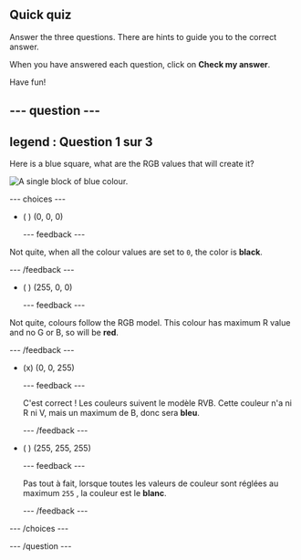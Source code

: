 ## Quick quiz

Answer the three questions. There are hints to guide you to the correct answer.

When you have answered each question, click on **Check my answer**.

Have fun!

--- question ---
---
legend : Question 1 sur 3
---
Here is a blue square, what are the RGB values that will create it?

![A single block of blue colour.](images/quiz-colour.png)

--- choices ---

- ( ) (0, 0, 0)

  --- feedback ---

Not quite, when all the colour values are set to `0`, the color is **black**.

  --- /feedback ---

- ( ) (255, 0, 0)

  --- feedback ---

Not quite, colours follow the RGB model. This colour has maximum R value and no G or B, so will be **red**.

  --- /feedback ---

- (x) (0, 0, 255)

  --- feedback ---

  C'est correct ! Les couleurs suivent le modèle RVB. Cette couleur n'a ni R ni V, mais un maximum de B, donc sera **bleu**.

  --- /feedback ---

- ( ) (255, 255, 255)

  --- feedback ---

  Pas tout à fait, lorsque toutes les valeurs de couleur sont réglées au maximum `255` , la couleur est le **blanc**.

  --- /feedback ---

--- /choices ---

--- /question ---
